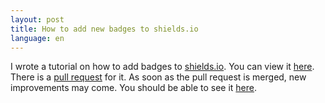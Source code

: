 ```yaml
---
layout: post
title: How to add new badges to shields.io
language: en
---
```


I wrote a tutorial on how to add badges to [shields.io](http://shields.io/).
You can view it [here](https://github.com/niccokunzmann/shields/blob/add-starter-tutorial/HowToAddANewService.md).
There is a [pull request](https://github.com/badges/shields/pull/889) for it.
As soon as the pull request is merged, new improvements may come.
You should be able to see it [here](https://github.com/badges/shields).

